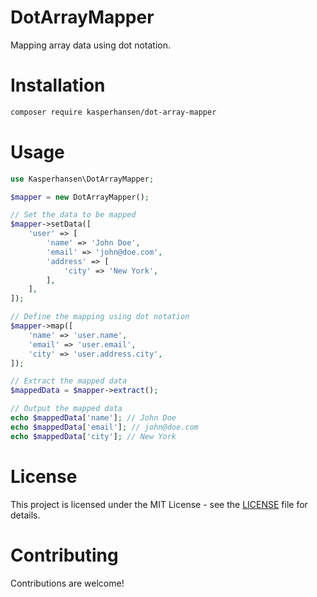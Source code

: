 #  DotArrayMapper

Mapping array data using dot notation.

# Installation

```bash
composer require kasperhansen/dot-array-mapper
```

# Usage

```php
use Kasperhansen\DotArrayMapper;

$mapper = new DotArrayMapper();

// Set the data to be mapped
$mapper->setData([
    'user' => [
        'name' => 'John Doe',
        'email' => 'john@doe.com',
        'address' => [
            'city' => 'New York',
        ],
    ],
]);

// Define the mapping using dot notation
$mapper->map([
    'name' => 'user.name',
    'email' => 'user.email',
    'city' => 'user.address.city',
]);

// Extract the mapped data
$mappedData = $mapper->extract();

// Output the mapped data
echo $mappedData['name']; // John Doe
echo $mappedData['email']; // john@doe.com
echo $mappedData['city']; // New York
```

# License
This project is licensed under the MIT License - see the [LICENSE](LICENSE) file for details.

# Contributing
Contributions are welcome!